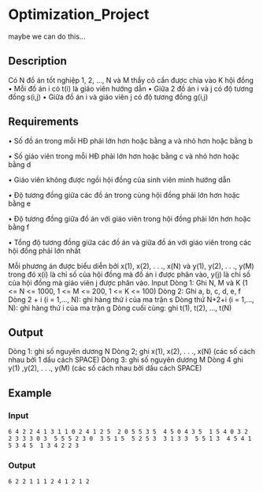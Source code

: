 # Optimization_Project

maybe we can do this...

## Description

Có N đồ án tốt nghiệp 1, 2, …, N và M thầy cô cần được chia vào K hội đồng
 • Mỗi đồ án i có t(i) là giáo viên hướng dẫn
 • Giữa 2 đồ án i và j có độ tương đồng s(i,j)
 • Giữa đồ án i và giáo viên j có độ tương đồng g(i,j)
 
## Requirements

 • Số đồ án trong mỗi HĐ phải lớn hơn hoặc bằng a và nhỏ hơn hoặc bằng b
 
 • Số giáo viên trong mỗi HĐ phải lớn hơn hoặc bằng c và nhỏ hơn hoặc bằng d
 
 • Giáo viên không được ngồi hội đồng của sinh viên mình hướng dẫn
 
 • Độ tương đồng giữa các đồ án trong cùng hội đồng phải lớn hơn hoặc bằng e
 
 • Độ tương đồng giữa đồ án với giáo viên trong hội đồng phải lớn hơn hoặc bằng f
 
 • Tổng độ tương đồng giữa các đồ án và giữa đồ án với giáo viên trong các hội đồng phải lớn nhất
 
Mỗi phương án được biểu diễn bởi x(1), x(2), . . ., x(N) và y(1), y(2), . . ., y(M) trong đó x(i) là chỉ số của hội đồng mà đồ án i được phân vào, y(j) là chỉ số của hội đồng mà giáo viên j được phân vào.
Input
Dòng 1: Ghi N, M và K (1 <= N <= 1000, 1 <= M <= 200, 1 <= K <= 100)
Dòng 2: Ghi a, b, c, d, e, f
Dòng 2 + i (i = 1,…, N): ghi hàng thứ i của ma trận s
Dòng thứ N+2+i (i = 1,…, N): ghi hàng thứ i của ma trận g
Dòng cuối cùng: ghi t(1), t(2), …, t(N)

## Output

Dòng 1: ghi số nguyên dương N 
Dòng 2; ghi x(1), x(2), . . ., x(N) (các số cách nhau bởi 1 dấu cách SPACE)
Dòng 3: ghi số nguyên dương M
Dòng 4 ghi y(1) ,y(2), . . ., y(M)  (các số cách nhau bởi dấu cách SPACE)

## Example 

### Input
`
6 4 2
2 4 1 3 1 1
0 2 4 1 2 5 
2 0 5 5 3 5 
4 5 0 4 3 5 
1 5 4 0 3 2 
2 3 3 3 0 3 
5 5 5 2 3 0 
3 5 1 5 
5 2 5 3 
3 1 3 3 
5 5 1 3 
4 5 4 1 
5 3 4 5 
1 3 4 2 2 3
`
### Output
`
6
2 2 1 1 1 2
4
1 2 1 2
`
